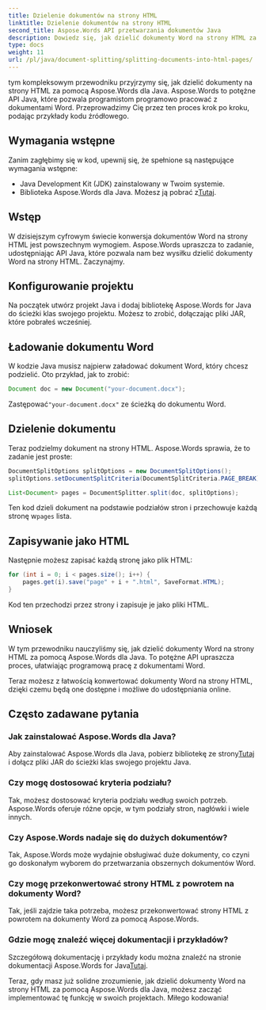 ```yaml
---
title: Dzielenie dokumentów na strony HTML
linktitle: Dzielenie dokumentów na strony HTML
second_title: Aspose.Words API przetwarzania dokumentów Java
description: Dowiedz się, jak dzielić dokumenty Word na strony HTML za pomocą Aspose.Words for Java. Nasz przewodnik krok po kroku z kodem źródłowym sprawia, że proces ten jest łatwy i wydajny. Zacznij konwertować swoje dokumenty już dziś!
type: docs
weight: 11
url: /pl/java/document-splitting/splitting-documents-into-html-pages/
---
```


tym kompleksowym przewodniku przyjrzymy się, jak dzielić dokumenty na strony HTML za pomocą Aspose.Words dla Java. Aspose.Words to potężne API Java, które pozwala programistom programowo pracować z dokumentami Word. Przeprowadzimy Cię przez ten proces krok po kroku, podając przykłady kodu źródłowego.

## Wymagania wstępne

Zanim zagłębimy się w kod, upewnij się, że spełnione są następujące wymagania wstępne:

- Java Development Kit (JDK) zainstalowany w Twoim systemie.
-  Biblioteka Aspose.Words dla Java. Możesz ją pobrać z[Tutaj](https://releases.aspose.com/words/java/).


## Wstęp

W dzisiejszym cyfrowym świecie konwersja dokumentów Word na strony HTML jest powszechnym wymogiem. Aspose.Words upraszcza to zadanie, udostępniając API Java, które pozwala nam bez wysiłku dzielić dokumenty Word na strony HTML. Zaczynajmy.

## Konfigurowanie projektu

Na początek utwórz projekt Java i dodaj bibliotekę Aspose.Words for Java do ścieżki klas swojego projektu. Możesz to zrobić, dołączając pliki JAR, które pobrałeś wcześniej.

## Ładowanie dokumentu Word

W kodzie Java musisz najpierw załadować dokument Word, który chcesz podzielić. Oto przykład, jak to zrobić:

```java
Document doc = new Document("your-document.docx");
```

 Zastępować`"your-document.docx"` ze ścieżką do dokumentu Word.

## Dzielenie dokumentu

Teraz podzielmy dokument na strony HTML. Aspose.Words sprawia, że to zadanie jest proste:

```java
DocumentSplitOptions splitOptions = new DocumentSplitOptions();
splitOptions.setDocumentSplitCriteria(DocumentSplitCriteria.PAGE_BREAK);

List<Document> pages = DocumentSplitter.split(doc, splitOptions);
```

Ten kod dzieli dokument na podstawie podziałów stron i przechowuje każdą stronę w`pages` lista.

## Zapisywanie jako HTML

Następnie możesz zapisać każdą stronę jako plik HTML:

```java
for (int i = 0; i < pages.size(); i++) {
    pages.get(i).save("page" + i + ".html", SaveFormat.HTML);
}
```

Kod ten przechodzi przez strony i zapisuje je jako pliki HTML.

## Wniosek

W tym przewodniku nauczyliśmy się, jak dzielić dokumenty Word na strony HTML za pomocą Aspose.Words dla Java. To potężne API upraszcza proces, ułatwiając programową pracę z dokumentami Word.

Teraz możesz z łatwością konwertować dokumenty Word na strony HTML, dzięki czemu będą one dostępne i możliwe do udostępniania online.

## Często zadawane pytania

### Jak zainstalować Aspose.Words dla Java?

 Aby zainstalować Aspose.Words dla Java, pobierz bibliotekę ze strony[Tutaj](https://releases.aspose.com/words/java/) i dołącz pliki JAR do ścieżki klas swojego projektu Java.

### Czy mogę dostosować kryteria podziału?

Tak, możesz dostosować kryteria podziału według swoich potrzeb. Aspose.Words oferuje różne opcje, w tym podziały stron, nagłówki i wiele innych.

### Czy Aspose.Words nadaje się do dużych dokumentów?

Tak, Aspose.Words może wydajnie obsługiwać duże dokumenty, co czyni go doskonałym wyborem do przetwarzania obszernych dokumentów Word.

### Czy mogę przekonwertować strony HTML z powrotem na dokumenty Word?

Tak, jeśli zajdzie taka potrzeba, możesz przekonwertować strony HTML z powrotem na dokumenty Word za pomocą Aspose.Words.

### Gdzie mogę znaleźć więcej dokumentacji i przykładów?

 Szczegółową dokumentację i przykłady kodu można znaleźć na stronie dokumentacji Aspose.Words for Java[Tutaj](https://reference.aspose.com/words/java/).


Teraz, gdy masz już solidne zrozumienie, jak dzielić dokumenty Word na strony HTML za pomocą Aspose.Words dla Java, możesz zacząć implementować tę funkcję w swoich projektach. Miłego kodowania!